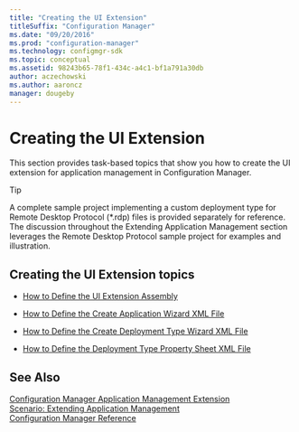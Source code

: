 ```yaml
---
title: "Creating the UI Extension"
titleSuffix: "Configuration Manager"
ms.date: "09/20/2016"
ms.prod: "configuration-manager"
ms.technology: configmgr-sdk
ms.topic: conceptual
ms.assetid: 98243b65-78f1-434c-a4c1-bf1a791a30db
author: aczechowski
ms.author: aaroncz
manager: dougeby
---
```

# Creating the UI Extension
This section provides task-based topics that show you how to create the UI extension for application management in Configuration Manager.  

> [!TIP]
>  A complete sample project implementing a custom deployment type for Remote Desktop Protocol (*.rdp) files is provided separately for reference. The discussion throughout the Extending Application Management section leverages the Remote Desktop Protocol sample project for examples and illustration.  

## Creating the UI Extension topics  

-   [How to Define the UI Extension Assembly](../../develop/apps/how-to-define-the-ui-extension-assembly.md)  

-   [How to Define the Create Application Wizard XML File](../../develop/apps/how-to-define-the-create-application-wizard-xml-file.md)  

-   [How to Define the Create Deployment Type Wizard XML File](../../develop/apps/how-to-define-the-create-deployment-type-wizard-xml-file.md)  

-   [How to Define the Deployment Type Property Sheet XML File](../../develop/apps/how-to-define-the-deployment-type-property-sheet-xml-file.md)  

## See Also  
 [Configuration Manager Application Management Extension](../../develop/apps/application-management-extension.md)   
 [Scenario: Extending Application Management](../../develop/apps/scenario--extending-application-management.md)   
 [Configuration Manager Reference](../../develop/reference/configuration-manager-reference.md)
